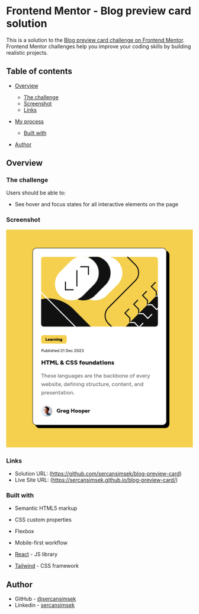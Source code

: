 # Frontend Mentor - Blog preview card solution

This is a solution to the [Blog preview card challenge on Frontend Mentor](https://www.frontendmentor.io/challenges/blog-preview-card-ckPaj01IcS). Frontend Mentor challenges help you improve your coding skills by building realistic projects.

## Table of contents

- [Overview](#overview)
  - [The challenge](#the-challenge)
  - [Screenshot](#screenshot)
  - [Links](#links)
- [My process](#my-process)

  - [Built with](#built-with)

- [Author](#author)

## Overview

### The challenge

Users should be able to:

- See hover and focus states for all interactive elements on the page

### Screenshot

![](./src/assets/images/blog-card.png)

### Links

- Solution URL: (https://github.com/sercansimsek/blog-preview-card)
- Live Site URL: (https://sercansimsek.github.io/blog-preview-card/)

### Built with

- Semantic HTML5 markup
- CSS custom properties
- Flexbox

- Mobile-first workflow
- [React](https://reactjs.org/) - JS library
- [Tailwind](https://v3.tailwindcss.com/) - CSS framework

## Author

- GitHub - [@sercansimsek](https://github.com/sercansimsek)
- Linkedin - [sercansimsek](www.linkedin.com/in/sercan-simsek593152)

